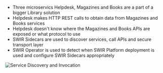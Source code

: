 
 * Three microservics Helpdesk, Magazines and Books are a part of a bigger Library solution
 * Helpdesk makes HTTP REST calls to obtain data from Magazines and Books services
 * Helpdesk doesn't know where the Magazines and Books APIs are exposed or what protocol to use
 * SWIR Sidecars are used to discover services, call APIs and secure transport layer
 * SWIR Operator is used to detect when SWIR Platform deployment is used and configure SWIR Sidecars appropriately
 
![Service Discovery and Invocation](https://raw.githubusercontent.com/swir-rs/swir/master/graphics/example-solution-sdi.png)
